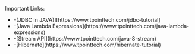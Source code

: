 

Important Links:
<ul>
<li>-(JDBC in JAVA)][https://www.tpointtech.com/jdbc-tutorial]</li>
<li>-[Java Lambda Expressions](https://www.tpointtech.com/java-lambda-expressions)</li>
<li>-[Stream API](https://www.tpointtech.com/java-8-stream)</li>
<li>-[Hibernate](https://www.tpointtech.com/hibernate-tutorial)</li>
</ul>
